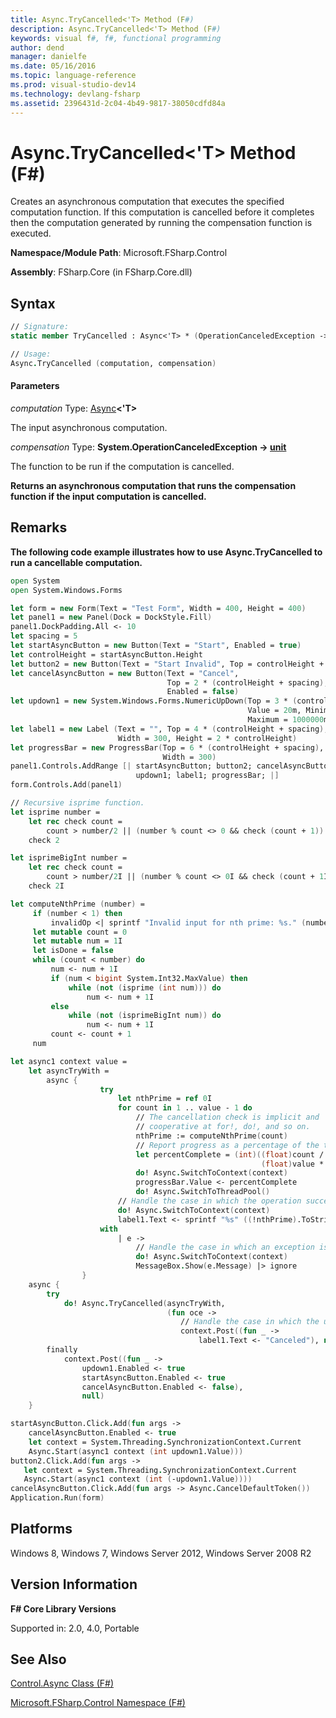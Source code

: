 ```yaml
---
title: Async.TryCancelled<'T> Method (F#)
description: Async.TryCancelled<'T> Method (F#)
keywords: visual f#, f#, functional programming
author: dend
manager: danielfe
ms.date: 05/16/2016
ms.topic: language-reference
ms.prod: visual-studio-dev14
ms.technology: devlang-fsharp
ms.assetid: 2396431d-2c04-4b49-9817-38050cdfd84a 
---
```


# Async.TryCancelled<'T> Method (F#)

Creates an asynchronous computation that executes the specified computation function. If this computation is cancelled before it completes then the computation generated by running the compensation function is executed.

**Namespace/Module Path**: Microsoft.FSharp.Control

**Assembly**: FSharp.Core (in FSharp.Core.dll)

## Syntax

```fsharp
// Signature:
static member TryCancelled : Async<'T> * (OperationCanceledException -> unit) -> Async<'T>

// Usage:
Async.TryCancelled (computation, compensation)
```

#### Parameters

*computation*
Type: [Async](https://msdn.microsoft.com/library/e0b28ea2-dea5-4021-b2b9-d7d4761babde)**&lt;'T&gt;**

The input asynchronous computation.

*compensation*
Type: **System.OperationCanceledException -&gt; [unit](https://msdn.microsoft.com/library/00b837c2-6c8a-483a-87d3-0479c64037a7)**

The function to be run if the computation is cancelled.

**Returns an asynchronous computation that runs the compensation function if the input computation is cancelled.**

## Remarks

**The following code example illustrates how to use Async.TryCancelled to run a cancellable computation.**

```fsharp
open System
open System.Windows.Forms

let form = new Form(Text = "Test Form", Width = 400, Height = 400)
let panel1 = new Panel(Dock = DockStyle.Fill)
panel1.DockPadding.All <- 10
let spacing = 5
let startAsyncButton = new Button(Text = "Start", Enabled = true)
let controlHeight = startAsyncButton.Height
let button2 = new Button(Text = "Start Invalid", Top = controlHeight + spacing)
let cancelAsyncButton = new Button(Text = "Cancel",
                                   Top = 2 * (controlHeight + spacing),
                                   Enabled = false)
let updown1 = new System.Windows.Forms.NumericUpDown(Top = 3 * (controlHeight + spacing), 
                                                     Value = 20m, Minimum = 0m,
                                                     Maximum = 1000000m)
let label1 = new Label (Text = "", Top = 4 * (controlHeight + spacing),
                        Width = 300, Height = 2 * controlHeight)
let progressBar = new ProgressBar(Top = 6 * (controlHeight + spacing),
                                  Width = 300)
panel1.Controls.AddRange [| startAsyncButton; button2; cancelAsyncButton;
                            updown1; label1; progressBar; |]
form.Controls.Add(panel1)

// Recursive isprime function. 
let isprime number =
    let rec check count =
        count > number/2 || (number % count <> 0 && check (count + 1))
    check 2

let isprimeBigInt number =
    let rec check count =
        count > number/2I || (number % count <> 0I && check (count + 1I))
    check 2I

let computeNthPrime (number) =
     if (number < 1) then
         invalidOp <| sprintf "Invalid input for nth prime: %s." (number.ToString())
     let mutable count = 0
     let mutable num = 1I
     let isDone = false 
     while (count < number) do
         num <- num + 1I
         if (num < bigint System.Int32.MaxValue) then 
             while (not (isprime (int num))) do
                 num <- num + 1I
         else 
             while (not (isprimeBigInt num)) do
                 num <- num + 1I
         count <- count + 1
     num

let async1 context value =
    let asyncTryWith =
        async {
                    try 
                        let nthPrime = ref 0I
                        for count in 1 .. value - 1 do 
                            // The cancellation check is implicit and 
                            // cooperative at for!, do!, and so on.
                            nthPrime := computeNthPrime(count)
                            // Report progress as a percentage of the total task. 
                            let percentComplete = (int)((float)count /
                                                        (float)value * 100.0)
                            do! Async.SwitchToContext(context)
                            progressBar.Value <- percentComplete
                            do! Async.SwitchToThreadPool()
                        // Handle the case in which the operation succeeds. 
                        do! Async.SwitchToContext(context)
                        label1.Text <- sprintf "%s" ((!nthPrime).ToString())
                    with 
                        | e -> 
                            // Handle the case in which an exception is thrown. 
                            do! Async.SwitchToContext(context)
                            MessageBox.Show(e.Message) |> ignore
                }
    async {
        try 
            do! Async.TryCancelled(asyncTryWith,
                                   (fun oce -> 
                                      // Handle the case in which the user cancels the operation.
                                      context.Post((fun _ ->
                                          label1.Text <- "Canceled"), null)))
        finally 
            context.Post((fun _ ->
                updown1.Enabled <- true
                startAsyncButton.Enabled <- true
                cancelAsyncButton.Enabled <- false),
                null)
    }

startAsyncButton.Click.Add(fun args -> 
    cancelAsyncButton.Enabled <- true 
    let context = System.Threading.SynchronizationContext.Current
    Async.Start(async1 context (int updown1.Value)))
button2.Click.Add(fun args ->
   let context = System.Threading.SynchronizationContext.Current
   Async.Start(async1 context (int (-updown1.Value))))
cancelAsyncButton.Click.Add(fun args -> Async.CancelDefaultToken())
Application.Run(form)
```

## Platforms

Windows 8, Windows 7, Windows Server 2012, Windows Server 2008 R2

## Version Information

**F# Core Library Versions**

Supported in: 2.0, 4.0, Portable

## See Also

[Control.Async Class &#40;F&#35;&#41;](Control.Async-Class-%5BFSharp%5D.md)

[Microsoft.FSharp.Control Namespace &#40;F&#35;&#41;](Microsoft.FSharp.Control-Namespace-%5BFSharp%5D.md)
